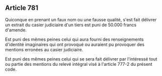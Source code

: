 Article 781
----
Quiconque en prenant un faux nom ou une fausse qualité, s'est fait délivrer un
extrait du casier judiciaire d'un tiers est puni de 50.000 francs d'amende.

Est puni des mêmes peines celui qui aura fourni des renseignements d'identité
imaginaires qui ont provoqué ou auraient pu provoquer des mentions erronées au
casier judiciaire.

Est puni des mêmes peines celui qui se sera fait délivrer par l'intéressé tout
ou partie des mentions du relevé intégral visé à l'article 777-2 du présent
code.

